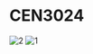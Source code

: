 # CEN3024
![2](https://user-images.githubusercontent.com/98481742/165353750-545d89d6-9510-425b-96eb-8aa0f14d862c.PNG)
![1](https://user-images.githubusercontent.com/98481742/165353752-43a42603-bc05-4a04-917d-d501ffd2409f.PNG)
